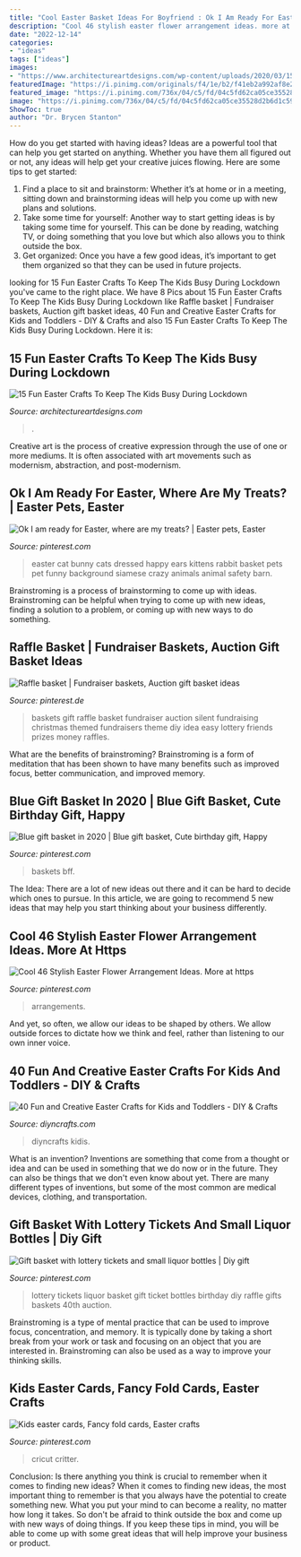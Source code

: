 ```yaml
---
title: "Cool Easter Basket Ideas For Boyfriend : Ok I Am Ready For Easter, Where Are My Treats?"
description: "Cool 46 stylish easter flower arrangement ideas. more at https"
date: "2022-12-14"
categories:
- "ideas"
tags: ["ideas"]
images:
- "https://www.architectureartdesigns.com/wp-content/uploads/2020/03/15-Fun-Easter-Crafts-To-Keep-The-Kids-Busy-During-Lockdown-9.jpg"
featuredImage: "https://i.pinimg.com/originals/f4/1e/b2/f41eb2a992af8e2d15af8d8e01a20214.gif"
featured_image: "https://i.pinimg.com/736x/04/c5/fd/04c5fd62ca05ce35528d2b6d1c59eded--easter-art-easter-crafts.jpg"
image: "https://i.pinimg.com/736x/04/c5/fd/04c5fd62ca05ce35528d2b6d1c59eded--easter-art-easter-crafts.jpg"
ShowToc: true
author: "Dr. Brycen Stanton"
---
```



How do you get started with having ideas?
Ideas are a powerful tool that can help you get started on anything. Whether you have them all figured out or not, any ideas will help get your creative juices flowing. Here are some tips to get started: 
1. Find a place to sit and brainstorm: Whether it’s at home or in a meeting, sitting down and brainstorming ideas will help you come up with new plans and solutions. 
2. Take some time for yourself: Another way to start getting ideas is by taking some time for yourself. This can be done by reading, watching TV, or doing something that you love but which also allows you to think outside the box. 
3. Get organized: Once you have a few good ideas, it’s important to get them organized so that they can be used in future projects.

	

		
looking for 15 Fun Easter Crafts To Keep The Kids Busy During Lockdown you've came to the right place. We have 8 Pics about 15 Fun Easter Crafts To Keep The Kids Busy During Lockdown like Raffle basket | Fundraiser baskets, Auction gift basket ideas, 40 Fun and Creative Easter Crafts for Kids and Toddlers - DIY &amp; Crafts and also 15 Fun Easter Crafts To Keep The Kids Busy During Lockdown. Here it is:
		
    
## 15 Fun Easter Crafts To Keep The Kids Busy During Lockdown

<img loading=lazy src="https://www.architectureartdesigns.com/wp-content/uploads/2020/03/15-Fun-Easter-Crafts-To-Keep-The-Kids-Busy-During-Lockdown-9.jpg" onerror="this.onerror=null;this.src='https://tse3.mm.bing.net/th?id=OIP.A4xFan3P1o8GmzKfkmqaPwHaLM&amp;pid=15.1';" alt="15 Fun Easter Crafts To Keep The Kids Busy During Lockdown">

_Source: architectureartdesigns.com_

>. 

	

Creative art is the process of creative expression through the use of one or more mediums. It is often associated with art movements such as modernism, abstraction, and post-modernism.

    
## Ok I Am Ready For Easter, Where Are My Treats? | Easter Pets, Easter

<img loading=lazy src="https://i.pinimg.com/originals/f4/1e/b2/f41eb2a992af8e2d15af8d8e01a20214.gif" onerror="this.onerror=null;this.src='https://tse1.mm.bing.net/th?id=OIP.1G9Bdqn-uuSMN0YhZEqaEAHaKO&amp;pid=15.1';" alt="Ok I am ready for Easter, where are my treats? | Easter pets, Easter">

_Source: pinterest.com_

>easter cat bunny cats dressed happy ears kittens rabbit basket pets pet funny background siamese crazy animals animal safety barn. 

	

Brainstroming is a process of brainstorming to come up with ideas. Brainstroming can be helpful when trying to come up with new ideas, finding a solution to a problem, or coming up with new ways to do something.

    
## Raffle Basket | Fundraiser Baskets, Auction Gift Basket Ideas

<img loading=lazy src="https://i.pinimg.com/736x/89/67/07/896707c0034f51682a725a6a7b8df8ed.jpg" onerror="this.onerror=null;this.src='https://tse1.mm.bing.net/th?id=OIP.gI8ObvseJKmu0IqQqUApTgHaJn&amp;pid=15.1';" alt="Raffle basket | Fundraiser baskets, Auction gift basket ideas">

_Source: pinterest.de_

>baskets gift raffle basket fundraiser auction silent fundraising christmas themed fundraisers theme diy idea easy lottery friends prizes money raffles. 

	

What are the benefits of brainstroming?
Brainstroming is a form of meditation that has been shown to have many benefits such as improved focus, better communication, and improved memory.

    
## Blue Gift Basket In 2020 | Blue Gift Basket, Cute Birthday Gift, Happy

<img loading=lazy src="https://i.pinimg.com/736x/b1/6e/1d/b16e1de272a3a1caa4f2f2330b469d94.jpg" onerror="this.onerror=null;this.src='https://tse4.mm.bing.net/th?id=OIP.ZWIrkWg4ypJhnQG5TPEGXQHaNK&amp;pid=15.1';" alt="Blue gift basket in 2020 | Blue gift basket, Cute birthday gift, Happy">

_Source: pinterest.com_

>baskets bff. 

	

The Idea:
There are a lot of new ideas out there and it can be hard to decide which ones to pursue. In this article, we are going to recommend 5 new ideas that may help you start thinking about your business differently.

    
## Cool 46 Stylish Easter Flower Arrangement Ideas. More At Https

<img loading=lazy src="https://i.pinimg.com/originals/ce/9b/27/ce9b27213044f0d0481334a29a302425.jpg" onerror="this.onerror=null;this.src='https://tse1.mm.bing.net/th?id=OIP.MzJW2uHF2gbAK0tW_soTXwHaLH&amp;pid=15.1';" alt="Cool 46 Stylish Easter Flower Arrangement Ideas. More at https">

_Source: pinterest.com_

>arrangements. 

	

And yet, so often, we allow our ideas to be shaped by others. We allow outside forces to dictate how we think and feel, rather than listening to our own inner voice.

    
## 40 Fun And Creative Easter Crafts For Kids And Toddlers - DIY &amp; Crafts

<img loading=lazy src="https://www.diyncrafts.com/wp-content/uploads/2015/02/4-diy-mini-easter-baskets.jpg" onerror="this.onerror=null;this.src='https://tse3.mm.bing.net/th?id=OIP.pGnJrtYclmHDHuz7ng7oHAAAAA&amp;pid=15.1';" alt="40 Fun and Creative Easter Crafts for Kids and Toddlers - DIY &amp; Crafts">

_Source: diyncrafts.com_

>diyncrafts kidis. 

	

What is an invention?
Inventions are something that come from a thought or idea and can be used in something that we do now or in the future. They can also be things that we don't even know about yet. There are many different types of inventions, but some of the most common are medical devices, clothing, and transportation.

    
## Gift Basket With Lottery Tickets And Small Liquor Bottles | Diy Gift

<img loading=lazy src="https://i.pinimg.com/736x/1c/5a/e1/1c5ae172f182c6efe49c273961cb9a9f--lottery-tickets-liquor-bottles.jpg" onerror="this.onerror=null;this.src='https://tse4.mm.bing.net/th?id=OIP.ujWHiJGST-GQNmVt-7kd4wHaNK&amp;pid=15.1';" alt="Gift basket with lottery tickets and small liquor bottles | Diy gift">

_Source: pinterest.com_

>lottery tickets liquor basket gift ticket bottles birthday diy raffle gifts baskets 40th auction. 

	

Brainstroming is a type of mental practice that can be used to improve focus, concentration, and memory. It is typically done by taking a short break from your work or task and focusing on an object that you are interested in. Brainstroming can also be used as a way to improve your thinking skills.

    
## Kids Easter Cards, Fancy Fold Cards, Easter Crafts

<img loading=lazy src="https://i.pinimg.com/736x/04/c5/fd/04c5fd62ca05ce35528d2b6d1c59eded--easter-art-easter-crafts.jpg" onerror="this.onerror=null;this.src='https://tse4.mm.bing.net/th?id=OIP.egkEqO3NwMc69cXQGShwCgHaJ6&amp;pid=15.1';" alt="Kids easter cards, Fancy fold cards, Easter crafts">

_Source: pinterest.com_

>cricut critter. 

	

Conclusion: Is there anything you think is crucial to remember when it comes to finding new ideas?
When it comes to finding new ideas, the most important thing to remember is that you always have the potential to create something new. What you put your mind to can become a reality, no matter how long it takes. So don't be afraid to think outside the box and come up with new ways of doing things. If you keep these tips in mind, you will be able to come up with some great ideas that will help improve your business or product.

